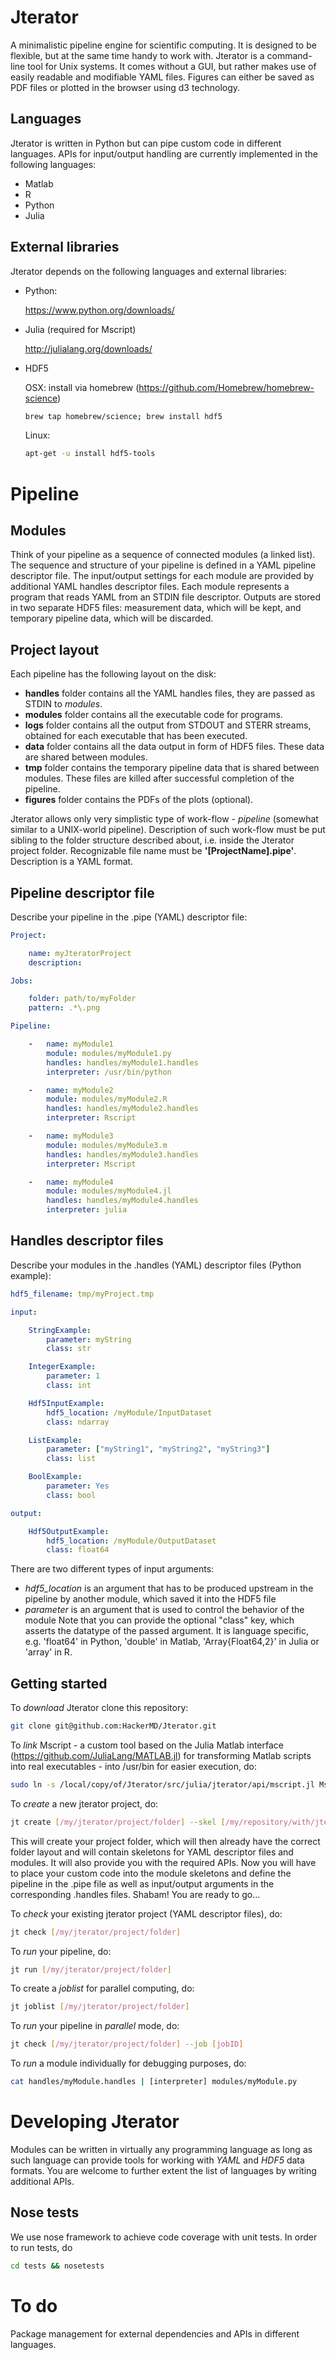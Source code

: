 Jterator
========

A minimalistic pipeline engine for scientific computing. It is designed to be flexible, but at the same time handy to work with. Jterator is a command-line tool for Unix systems. It comes without a GUI, but rather makes use of easily readable and modifiable YAML files. Figures can either be saved as PDF files or plotted in the browser using d3 technology.


Languages
---------

Jterator is written in Python but can pipe custom code in different languages. APIs for input/output handling are currently implemented in the following languages: 
* Matlab
* R
* Python
* Julia


External libraries
------------------

Jterator depends on the following languages and external libraries:

* Python: 
    
    https://www.python.org/downloads/

* Julia (required for Mscript)

    http://julialang.org/downloads/

* HDF5

    OSX:
    install via homebrew (https://github.com/Homebrew/homebrew-science)

    ```bash
    brew tap homebrew/science; brew install hdf5
    ```

    Linux:

    ```bash
    apt-get -u install hdf5-tools
    ```


Pipeline
========


Modules
-------

Think of your pipeline as a sequence of connected modules (a linked list). 
The sequence and structure of your pipeline is defined in a YAML pipeline descriptor file. The input/output settings for each module are provided by additional YAML handles descriptor files. Each module represents a program that reads YAML from an STDIN file descriptor. Outputs are stored in two separate HDF5 files: measurement data, which will be kept, and temporary pipeline data, which will be discarded.


Project layout 
--------------

Each pipeline has the following layout on the disk:

* **handles** folder contains all the YAML handles files, they are passed as STDIN to *modules*.
* **modules** folder contains all the executable code for programs.
* **logs** folder contains all the output from STDOUT and STERR streams, obtained for each executable that has been executed.
* **data** folder contains all the data output in form of HDF5 files. These data are shared between modules. 
* **tmp** folder contains the temporary pipeline data that is shared between modules. These files are killed after successful completion of the pipeline.
* **figures** folder contains the PDFs of the plots (optional).

Jterator allows only very simplistic type of work-flow -  *pipeline* (somewhat similar to a UNIX-world pipeline). Description of such work-flow must be put sibling to the folder structure described about, i.e. inside the Jterator project folder. Recognizable file name must be **'[ProjectName].pipe'**. Description is a YAML format. 


Pipeline descriptor file
------------------------

Describe your pipeline in the .pipe (YAML) descriptor file:

```yaml
Project:

    name: myJteratorProject
    description:

Jobs:

    folder: path/to/myFolder
    pattern: .*\.png

Pipeline:

    -   name: myModule1
        module: modules/myModule1.py
        handles: handles/myModule1.handles
        interpreter: /usr/bin/python

    -   name: myModule2
        module: modules/myModule2.R
        handles: handles/myModule2.handles
        interpreter: Rscript

    -   name: myModule3
        module: modules/myModule3.m
        handles: handles/myModule3.handles
        interpreter: Mscript

    -   name: myModule4
        module: modules/myModule4.jl
        handles: handles/myModule4.handles
        interpreter: julia
```

Handles descriptor files
------------------------

Describe your modules in the .handles (YAML) descriptor files (Python example):

```yaml
hdf5_filename: tmp/myProject.tmp

input:

    StringExample:
        parameter: myString
        class: str

    IntegerExample:
        parameter: 1
        class: int

    Hdf5InputExample:
        hdf5_location: /myModule/InputDataset
        class: ndarray

    ListExample:
        parameter: ["myString1", "myString2", "myString3"]
        class: list

    BoolExample:
        parameter: Yes
        class: bool

output:

    Hdf5OutputExample:
        hdf5_location: /myModule/OutputDataset
        class: float64
```
There are two different types of input arguments:
* *hdf5_location* is an argument that has to be produced upstream in the pipeline by another module, which saved it into the HDF5 file
* *parameter* is an argument that is used to control the behavior of the module
Note that you can provide the optional "class" key, which asserts the datatype
of the passed argument. It is language specific, e.g. 'float64' in Python, 'double' in Matlab, 'Array{Float64,2}' in Julia or 'array' in R.


Getting started
---------------

To *download* Jterator clone this repository:

```bash
git clone git@github.com:HackerMD/Jterator.git
```

To *link* Mscript - a custom tool based on the Julia Matlab interface (https://github.com/JuliaLang/MATLAB.jl) for transforming Matlab scripts into real executables - into /usr/bin for easier execution, do:

```bash
sudo ln -s /local/copy/of/Jterator/src/julia/jterator/api/mscript.jl Mscript
```

To *create* a new jterator project, do:

```bash
jt create [/my/jterator/project/folder] --skel [/my/repository/with/jterator/skeleton]
```

This will create your project folder, which will then already have the correct folder layout and will contain skeletons for YAML descriptor files and modules. It will also provide you with the required APIs.
Now you will have to place your custom code into the module skeletons and define the pipeline in the .pipe file as well as input/output arguments in the corresponding .handles files. Shabam! You are ready to go...

To *check* your existing jterator project (YAML descriptor files), do:

```bash
jt check [/my/jterator/project/folder]
```

To *run* your pipeline, do:

```bash
jt run [/my/jterator/project/folder]
```

To create a *joblist* for parallel computing, do:

```bash
jt joblist [/my/jterator/project/folder]
```

To *run* your pipeline in *parallel* mode, do:

```bash
jt check [/my/jterator/project/folder] --job [jobID]
```

To *run* a module individually for debugging purposes, do:

```bash
cat handles/myModule.handles | [interpreter] modules/myModule.py
```


Developing Jterator
===================

Modules can be written in virtually any programming language as long as such language can provide tools for working with *YAML* and *HDF5* data formats.
You are welcome to further extent the list of languages by writing additional APIs.


Nose tests
----------

We use nose framework to achieve code coverage with unit tests. In order to run tests, do

```bash
cd tests && nosetests
```

To do
=====

Package management for external dependencies and APIs in different languages.
